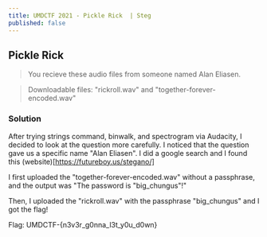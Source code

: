 ```yaml
---
title: UMDCTF 2021 - Pickle Rick  | Steg
published: false
---
```


## [](#header-2)Pickle Rick

> You recieve these audio files from someone named Alan Eliasen.

> Downloadable files: "rickroll.wav" and "together-forever-encoded.wav"

### [](#header-3)Solution

After trying strings command, binwalk, and spectrogram via Audacity, I decided to look at the question more carefully.
I noticed that the question gave us a specific name "Alan Eliasen". I did a google search and I found this (website)[https://futureboy.us/stegano/]

I first uploaded the "together-forever-encoded.wav" without a passphrase, and the output was "The password is "big_chungus"!"

Then, I uploaded the "rickroll.wav" with the passphrase "big_chungus" and I got the flag!

Flag: UMDCTF-{n3v3r_g0nna_l3t_y0u_d0wn}


